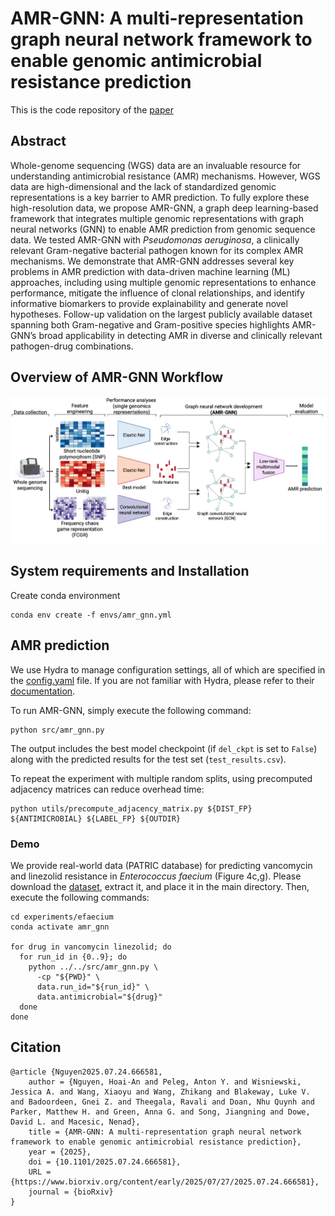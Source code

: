 # AMR-GNN: A multi-representation graph neural network framework to enable genomic antimicrobial resistance prediction

This is the code repository of the [paper](https://www.biorxiv.org/)

## Abstract
Whole-genome sequencing (WGS) data are an invaluable resource for understanding antimicrobial resistance (AMR) mechanisms. However, WGS data are high-dimensional and the lack of standardized genomic representations is a key barrier to AMR prediction. To fully explore these high-resolution data, we propose AMR-GNN, a graph deep learning-based framework that integrates multiple genomic representations with graph neural networks (GNN) to enable AMR prediction from genomic sequence data. We tested AMR-GNN with <em>Pseudomonas aeruginosa</em>, a clinically relevant Gram-negative bacterial pathogen known for its complex AMR mechanisms. We demonstrate that AMR-GNN addresses several key problems in AMR prediction with data-driven machine learning (ML) approaches, including using multiple genomic representations to enhance performance, mitigate the influence of clonal relationships, and identify informative biomarkers to provide explainability and generate novel hypotheses. Follow-up validation on the largest publicly available dataset spanning both Gram-negative and Gram-positive species highlights AMR-GNN’s broad applicability in detecting AMR in diverse and clinically relevant pathogen-drug combinations.

## Overview of AMR-GNN Workflow
![plot](./assets/workflow.png)

## System requirements and Installation

Create conda environment

```
conda env create -f envs/amr_gnn.yml
```

## AMR prediction
We use Hydra to manage configuration settings, all of which are specified in the [config.yaml](./conf/config.yaml) file. If you are not familiar with Hydra, please refer to their [documentation](https://hydra.cc/docs/intro/).

To run AMR-GNN, simply execute the following command:
```
python src/amr_gnn.py 
```

The output includes the best model checkpoint (if `del_ckpt` is set to `False`) along with the predicted results for the test set (`test_results.csv`).

To repeat the experiment with multiple random splits, using precomputed adjacency matrices can reduce overhead time:

```
python utils/precompute_adjacency_matrix.py ${DIST_FP} ${ANTIMICROBIAL} ${LABEL_FP} ${OUTDIR}
```

### Demo
We provide real-world data (PATRIC database) for predicting vancomycin and linezolid resistance in <em>Enterococcus faecium</em> (Figure 4c,g). Please download the [dataset](https://drive.google.com/file/d/1Ub0ngfWhoKsXUNf-ToyyYcRlWzxRMYfX/view?usp=sharing), extract it, and place it in the main directory. Then, execute the following commands:

```
cd experiments/efaecium
conda activate amr_gnn

for drug in vancomycin linezolid; do
  for run_id in {0..9}; do
    python ../../src/amr_gnn.py \
      -cp "${PWD}" \
      data.run_id="${run_id}" \
      data.antimicrobial="${drug}"
  done
done
```

## Citation
```
@article {Nguyen2025.07.24.666581,
	author = {Nguyen, Hoai-An and Peleg, Anton Y. and Wisniewski, Jessica A. and Wang, Xiaoyu and Wang, Zhikang and Blakeway, Luke V. and Badoordeen, Gnei Z. and Theegala, Ravali and Doan, Nhu Quynh and Parker, Matthew H. and Green, Anna G. and Song, Jiangning and Dowe, David L. and Macesic, Nenad},
	title = {AMR-GNN: A multi-representation graph neural network framework to enable genomic antimicrobial resistance prediction},
	year = {2025},
	doi = {10.1101/2025.07.24.666581},
	URL = {https://www.biorxiv.org/content/early/2025/07/27/2025.07.24.666581},
	journal = {bioRxiv}
}
```


